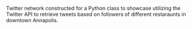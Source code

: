 Twitter network constructed for a Python class to showcase utilizing the Twitter API to retrieve tweets based on followers of different restaraunts in downtown Annapolis. 
